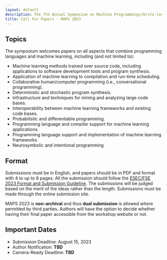 ```yaml
---
layout: default
description: The 7th Annual Symposium on Machine Programming</br>Co-located with ESEC/FSE 2023</br>December 4, 2023 - San Francisco, CA, USA</br>
title: Call For Papers - MAPS 2023
---
```


## Topics

The symposium welcomes papers on all aspects that combine programming languages and machine learning, including (and not limited to):

- Machine learning methods trained over source code, including applications to software development tools and program synthesis.
- Application of machine learning to compilation and run-time scheduling.
- Collaborative human/computer programming (i.e., conversational programming).
- Deterministic and stochastic program synthesis.
- Infrastructure and techniques for mining and analyzing large code bases.
- Interoperability between machine learning frameworks and existing code bases.
- Probabilistic and differentiable programming.
- Programming language and compiler support for machine learning applications.
- Programming language support and implementation of machine learning frameworks
- Neurosymbolic and intentional programming

## Format

Submissions must be in English, and papers should be in PDF and format with 4 to up to 8 pages. All the submission should follow the [ESEC/FSE 2023 Format and Submission Guideline](https://2023.esec-fse.org/track/fse-2023-how-to-submit). The submissions will be judged based on the merit of the ideas rather than the length. Submissions must be made through the online submission site.

MAPS 2023 is __non-archival__ and thus __dual submission__ is allowed where permitted by third parties.  Authors will have the option to decide whether having their final paper accessible from the workshop website or not.

## Important Dates

- Submission Deadline: August 15, 2023
- Author Notification: __TBD__
- Camera-Ready Deadline: __TBD__
